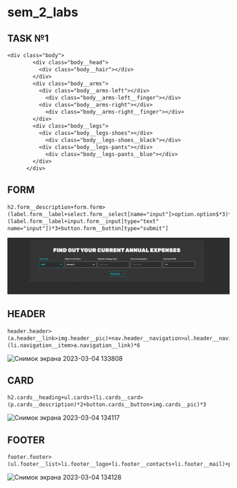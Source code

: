# sem_2_labs

## TASK №1
```
<div class="body">
        <div class="body__head">
          <div class="body__hair"></div>
        </div>
        <div class="body__arms">
          <div class="body__arms-left"></div>
            <div class="body__arms-left__finger"></div>
          <div class="body__arms-right"></div>
            <div class="body__arms-right__finger"></div>
        </div>
        <div class="body__legs">
          <div class="body__legs-shoes"></div>
            <div class="body__legs-shoes__black"></div>
          <div class="body__legs-pants"></div>
            <div class="body__legs-pants__blue"></div>
        </div>
      </div>
```

## FORM
```
h2.form__description+form.form>(label.form__label+select.form__select[name="input"]>option.option$*3)*2+(label.form__label+input.form__input[type="text"  name="input"])*3+button.form__button[type="submit"]
```
![FROM](./pic/form.png)

## HEADER
```
header.header>(a.header__link>img.header__pic)+nav.header__navigation>ul.header__navigation__list>(li.navigation__item>a.navigation__link)*6
```
![Снимок экрана 2023-03-04 133808](https://user-images.githubusercontent.com/113594587/222895433-53d29a36-a1bd-47eb-aa00-682ecae9924c.png)

## CARD
```
h2.cards__heading+ul.cards>(li.cards__card>(p.cards__description)*2+button.cards__button+img.cards__pic)*3
```
![Снимок экрана 2023-03-04 134117](https://user-images.githubusercontent.com/113594587/222895484-8c43b2c1-ea5c-4566-ad27-ec2e972aac4a.png)

## FOOTER
```
footer.footer>(ul.footer__list>li.footer__logo+li.footer__contacts+li.footer__mail)+p.footer__policy
```
![Снимок экрана 2023-03-04 134128](https://user-images.githubusercontent.com/113594587/222895480-19ad920f-22ca-47ef-a187-0c7a5c3a309d.png)

